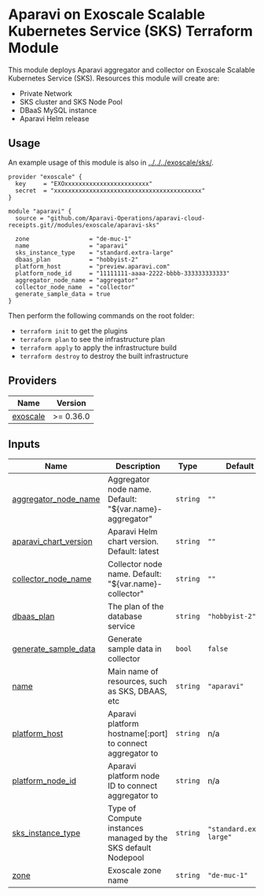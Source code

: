 # Aparavi on Exoscale Scalable Kubernetes Service (SKS) Terraform Module

This module deploys Aparavi aggregator and collector on Exoscale Scalable
Kubernetes Service (SKS). Resources this module will create are:

- Private Network
- SKS cluster and SKS Node Pool
- DBaaS MySQL instance
- Aparavi Helm release

## Usage

An example usage of this module is also in [../../../exoscale/sks/](../../../exoscale/sks/).

```hcl
provider "exoscale" {
  key     = "EXOxxxxxxxxxxxxxxxxxxxxxxxx"
  secret  = "xxxxxxxxxxxxxxxxxxxxxxxxxxxxxxxxxxxxxxxxxx"
}

module "aparavi" {
  source = "github.com/Aparavi-Operations/aparavi-cloud-receipts.git//modules/exoscale/aparavi-sks"

  zone                 = "de-muc-1"
  name                 = "aparavi"
  sks_instance_type    = "standard.extra-large"
  dbaas_plan           = "hobbyist-2"
  platform_host        = "preview.aparavi.com"
  platform_node_id     = "11111111-aaaa-2222-bbbb-333333333333"
  aggregator_node_name = "aggregator"
  collector_node_name  = "collector"
  generate_sample_data = true
}
```

Then perform the following commands on the root folder:

- `terraform init` to get the plugins
- `terraform plan` to see the infrastructure plan
- `terraform apply` to apply the infrastructure build
- `terraform destroy` to destroy the built infrastructure

## Providers

| Name | Version |
|------|---------|
| <a name="requirement_exoscale"></a> [exoscale](#requirement\_exoscale) | >= 0.36.0 |

## Inputs

| Name | Description | Type | Default | Required |
|------|-------------|------|---------|:--------:|
| <a name="input_aggregator_node_name"></a> [aggregator\_node\_name](#input\_aggregator\_node\_name) | Aggregator node name. Default: "${var.name}-aggregator" | `string` | `""` | no |
| <a name="input_aparavi_chart_version"></a> [aparavi\_chart\_version](#input\_aparavi\_chart\_version) | Aparavi Helm chart version. Default: latest | `string` | `""` | no |
| <a name="input_collector_node_name"></a> [collector\_node\_name](#input\_collector\_node\_name) | Collector node name. Default: "${var.name}-collector" | `string` | `""` | no |
| <a name="input_dbaas_plan"></a> [dbaas\_plan](#input\_dbaas\_plan) | The plan of the database service | `string` | `"hobbyist-2"` | no |
| <a name="input_generate_sample_data"></a> [generate\_sample\_data](#input\_generate\_sample\_data) | Generate sample data in collector | `bool` | `false` | no |
| <a name="input_name"></a> [name](#input\_name) | Main name of resources, such as SKS, DBAAS, etc | `string` | `"aparavi"` | no |
| <a name="input_platform_host"></a> [platform\_host](#input\_platform\_host) | Aparavi platform hostname[:port] to connect aggregator to | `string` | n/a | yes |
| <a name="input_platform_node_id"></a> [platform\_node\_id](#input\_platform\_node\_id) | Aparavi platform node ID to connect aggregator to | `string` | n/a | yes |
| <a name="input_sks_instance_type"></a> [sks\_instance\_type](#input\_sks\_instance\_type) | Type of Compute instances managed by the SKS default Nodepool | `string` | `"standard.extra-large"` | no |
| <a name="input_zone"></a> [zone](#input\_zone) | Exoscale zone name | `string` | `"de-muc-1"` | no |
